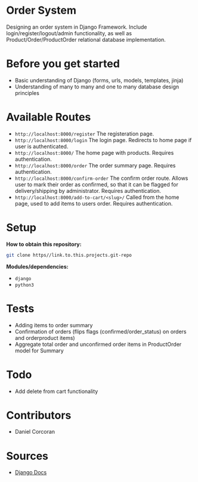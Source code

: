 # Order System
Designing an order system in Django Framework. Include login/register/logout/admin functionality, as well as Product/Order/ProductOrder relational database implementation.

# Before you get started
- Basic understanding of Django (forms, urls, models, templates, jinja)
- Understanding of many to many and one to many database design principles

# Available Routes
- `http://localhost:8000/register` The registeration page.
- `http://localhost:8000/login` The login page. Redirects to home page if user is authenticated.
- `http://localhost:8000/` The home page with products. Requires authentication.
- `http://localhost:8000/order` The order summary page. Requires authentication.
- `http://localhost:8000/confirm-order` The confirm order route. Allows user to mark their order as confirmed, so that it can be flagged for delivery/shipping by administrator. Requires authentication.
- `http://localhost:8000/add-to-cart/<slug>/` Called from the home page, used to add items to users order. Requires authentication.

# Setup
**How to obtain this repository:**
```sh
git clone https//link.to.this.projects.git-repo
```

**Modules/dependencies:**
- `django`
- `python3`

# Tests
- Adding items to order summary
- Confirmation of orders (flips flags (confirmed/order_status) on orders and orderproduct items)
- Aggregate total order and unconfirmed order items in ProductOrder model for Summary

# Todo 
- Add delete from cart functionality


# Contributors
- Daniel Corcoran

# Sources
- [Django Docs](https://docs.djangoproject.com/en/2.2/)